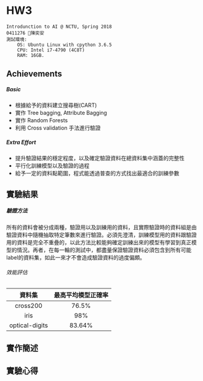 # HW3

    Introdunction to AI @ NCTU, Spring 2018
    0411276 陳奕安
    測試環境: 
        OS: Ubuntu Linux with cpython 3.6.5
        CPU: Intel i7-4790 (4C8T)
        RAM: 16GB.

## Achievements

##### Basic

* 根據給予的資料建立搜尋樹(CART)
* 實作 Tree bagging, Attribute Bagging
* 實作 Random Forests
* 利用 Cross validation 手法進行驗證

##### Extra Effort

* 提升驗證結果的穩定程度，以及確定驗證資料在總資料集中涵蓋的完整性
* 平行化訓練模型以及驗證的過程
* 給予一定的資料點範圍，程式能透過普查的方式找出最適合的訓練參數

## 實驗結果

##### 驗證方法

所有的資料會被分成兩種，驗證用以及訓練用的資料，且實際驗證時的資料組是由驗證資料中隨機抽取特定筆數來進行驗證。必須先澄清，訓練模型用的資料跟驗證用的資料是完全不重疊的，以此方法比較能夠確定訓練出來的模型有學習到真正模型的情況。再者，在每一輪的測試中，都盡量保證驗證資料必須包含到所有可能label的資料集，如此一來才不會造成驗證資料的過度偏頗。

###### 效能評估

|資料集|最高平均模型正確率|
|:-:|:-:|
|cross200|76.5%|
|iris|98%|
|optical-digits|83.64%|

## 實作簡述



## 實驗心得